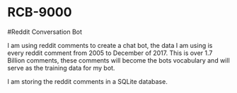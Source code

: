 # RCB-9000
#Reddit Conversation Bot

I am using reddit comments to create a chat bot, the data I am using is every reddit comment from 2005 to December of 2017.
This is over 1.7 Billion comments, these comments will become the bots vocabulary and will serve as the training data for my bot.

I am storing the reddit comments in a SQLite database.
